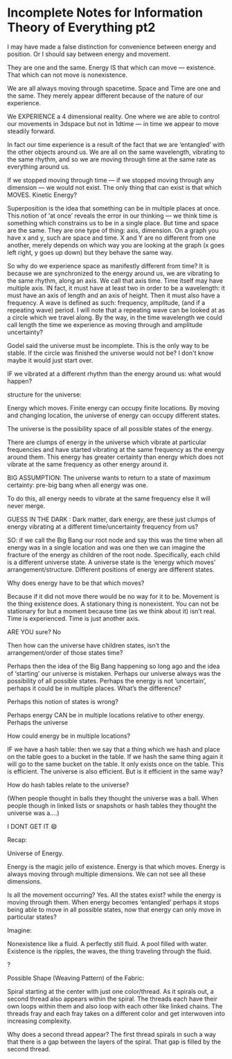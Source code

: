 # Incomplete Notes for Information Theory of Everything pt2

I may have made a false distinction for convenience between energy and position. Or I should say between energy and movement. 

They are one and the same. Energy IS that which can move — existence. That which can not move is nonexistence. 

We are all always moving through spacetime. Space and Time are one and the same. They merely appear different because of the nature of our experience. 

We EXPERIENCE a 4 dimensional reality. One where we are able to control our movements in 3dspace but not in 1dtime — in time we appear to move steadily forward. 

In fact our time experience is a result of the fact that we are ‘entangled’ with the other objects around us. We are all on the same wavelength, vibrating to the same rhythm, and so we are moving through time at the same rate as everything around us. 

If we stopped moving through time — if we stopped moving through any dimension — we would not exist. The only thing that can exist is that which MOVES. Kinetic Energy? 

Superposition is the idea that something can be in multiple places at once. This notion of ‘at once’ reveals the error in our thinking — we think time is something which constrains us to be in a single place. But time and space are the same. They are one type of thing: axis, dimension. On a graph you have x and y, such are space and time. X and Y are no different from one another, merely depends on which way you are looking at the graph (x goes left right, y goes up down) but they behave the same way. 

So why do we experience space as manifestly different from time? It is because we are synchronized to the energy around us, we are vibrating to the same rhythm, along an axis. We call that axis time. Time itself may have multiple axis. IN fact, it must have at least two in order to be a wavelength: it must have an axis of length and an axis of height. Then it must also have a frequency. A wave is defined as such: frequency, amplitude, (and if a repeating wave) period. I will note that a repeating wave can be looked at as a circle which we travel along. By the way, in the time wavelength we could call length the time we experience as moving through and amplitude uncertainty?

Godel said the universe must be incomplete. This is the only way to be stable. If the circle was finished the universe would not be? I don't know maybe it would just start over. 

IF we vibrated at a different rhythm than the energy around us: what would happen? 

 structure for the universe:

Energy which moves. Finite energy can occupy finite locations. By moving and changing location, the universe of energy can occupy different states. 

The universe is the possibility space of all possible states of the energy. 

There are clumps of energy in the universe which vibrate at particular frequencies and have started vibrating at the same frequency as the energy around them. This energy has greater certainty than energy which does not vibrate at the same  frequency as other energy around it. 

BIG ASSUMPTION: The universe wants to return to a state of maximum certainty: pre-big bang when all energy was one. 

To do this, all energy needs to vibrate at the same frequency else it will never merge. 

GUESS IN THE DARK : Dark matter, dark energy, are these just clumps of energy vibrating at a different time/uncertainty frequency from us?

SO: if we call the Big Bang our root node and say this was the time when all energy was in a single location and was one then we can imagine the fracture of the energy as children of the root node. Specifically, each child is a different universe state. A universe state is the ‘energy which moves’ arrangement/structure. Different positions of energy are different states. 

Why does energy have to be that which moves? 

Because if it did not move there would be no way for it to be. Movement is the thing existence does. A stationary thing is nonexistent. You can not be stationary for but a moment because time (as we think about it) isn’t real. Time is experienced. Time is just another axis. 

ARE YOU sure? No 

Then how can the universe have children states, isn’t the arrangement/order of those states time? 

Perhaps then the idea of the Big Bang happening so long ago and the idea of ‘starting’ our universe is mistaken. Perhaps our universe always was the possibility of all possible states. Perhaps the energy is not ‘uncertain’, perhaps it could be in multiple places. What’s the difference? 

Perhaps this notion of states is wrong? 

Perhaps energy CAN be in multiple locations relative to other energy. Perhaps the universe

How could energy be in multiple locations?

IF we have a hash table: then we say that a thing which we hash and place on the table goes to a bucket in the table. If we hash the same thing again it will go to the same bucket on the table. It only exists once on the table. This is efficient. The universe is also efficient. But is it efficient in the same way?

How do hash tables relate to the universe? 

(When people thought in balls they thought the universe was a ball. When people though in linked lists or snapshots or hash tables they thought the universe was a....) 

I DONT GET IT 😄 

Recap:

Universe of Energy.

Energy is the magic jello of existence. Energy is that which moves. Energy is always moving through multiple dimensions. We can not see all these dimensions. 

Is all the movement occurring? Yes. All the states exist? while the energy is moving through them. When energy becomes ‘entangled’ perhaps it stops being able to move in all possible states, now that energy can only move in particular states? 

Imagine:

Nonexistence like a fluid. A perfectly still fluid. A pool filled with water. Existence is the ripples, the waves, the thing traveling through the fluid. 

?

Possible Shape (Weaving Pattern) of the Fabric:

Spiral starting at the center with just one color/thread. As it spirals out, a second thread also appears within the spiral. The threads each have their own loops within them and also loop with each other like linked chains. The threads fray and each fray takes on a different color and get interwoven into increasing complexity. 

Why does a second thread appear? The first thread spirals in such a way that there is a gap between the layers of the spiral. That gap is filled by the second thread.